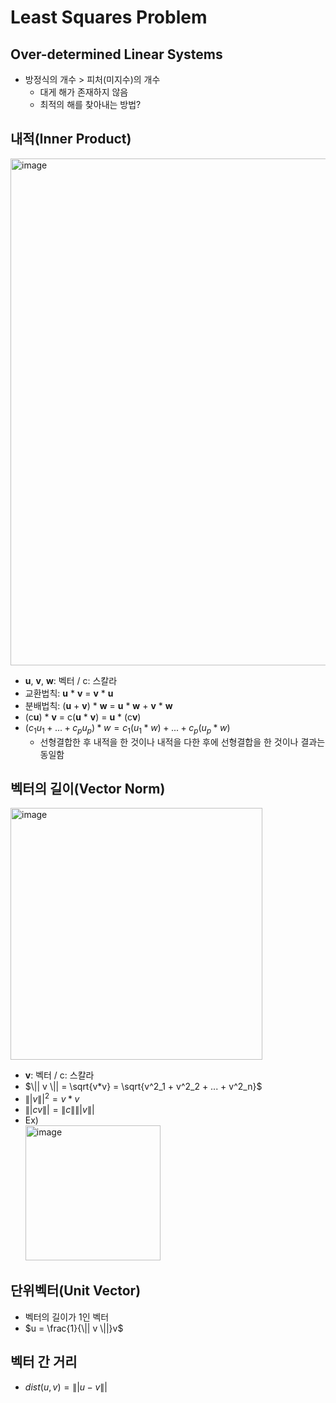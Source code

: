 # Least Squares Problem


## Over-determined Linear Systems

- 방정식의 개수 > 피처(미지수)의 개수
  - 대게 해가 존재하지 않음
  - 최적의 해를 찾아내는 방법?


## 내적(Inner Product)

<img width="811" alt="image" src="https://github.com/y100861/Linear_Algebra/assets/107607076/49e5d089-6148-4af0-bb5d-b27062210fea"> <br/>
- **u**, **v**, **w**: 벡터 / c: 스칼라
- 교환법칙: **u** * **v** = **v** * **u**
- 분배법칙: (**u** + **v**) * **w** = **u** * **w** + **v** * **w**
- (c**u**) * **v** = c(**u** *  **v**) =  **u** * (c**v**)
- $(c_1u_1 + ... + c_pu_p) * w = c_1(u_1 * w) + ... + c_p(u_p * w)$
  - 선형결합한 후 내적을 한 것이나 내적을 다한 후에 선형결합을 한 것이나 결과는 동일함


## 벡터의 길이(Vector Norm)

<img width="403" alt="image" src="https://github.com/y100861/Linear_Algebra/assets/107607076/4388a154-b05f-484a-a151-d8e1240cfe01"> <br/>
- **v**: 벡터 / c: 스칼라
- $\|| v \|| = \sqrt{v*v} = \sqrt{v^2_1 + v^2_2 + ... + v^2_n}$
- $\|| v \||^2 = v*v$
- $\|| cv \|| = \| c \|\|| v \||$
- Ex) <br/>
  <img width="216" alt="image" src="https://github.com/y100861/Linear_Algebra/assets/107607076/8e293d3a-9a43-4901-adbf-6f02f96a006e"> <br/>


## 단위벡터(Unit Vector)

- 벡터의 길이가 1인 벡터
- $u = \frac{1}{\|| v \||}v$


## 벡터 간 거리

- $dist(u, v) = \|| u-v \||$

